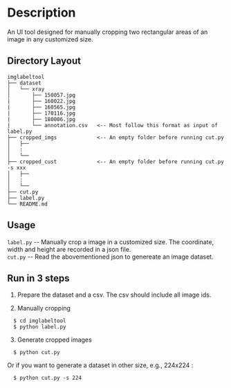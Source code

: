 # Description
An UI tool designed for manually cropping two rectangular areas of an image in any customized size.

## Directory Layout
```
imglabeltool                 
├── dataset                     
│   └── xray                  
│       ├── 150057.jpg
|       ├── 160022.jpg
|       ├── 160565.jpg
|       ├── 170116.jpg
|       ├── 180006.jpg
|       └── annotation.csv   <-- Most follow this format as input of label.py
├── cropped_imgs             <-- An empty folder before running cut.py
│   ├──
│   :
│   └── 
├── cropped_cust             <-- An empty folder before running cut.py -s xxx
│   ├──
│   :
│   └── 
├── cut.py                
├── label.py                     
└── README.md
```

## Usage
```label.py``` -- Manually crop a image in a customized size. The coordinate, width and height are recorded in a json file.  
```cut.py```  -- Read the abovementioned json to genereate an image dataset.


## Run in 3 steps
1. Prepare the dataset and a csv. The csv should include all image ids.

2. Manually cropping
```
  $ cd imglabeltool
  $ python label.py
```
3. Generate cropped images
```
  $ python cut.py
```  
Or if you want to generate a dataset in other size, e.g., 224x224 :

```
  $ python cut.py -s 224
```  

